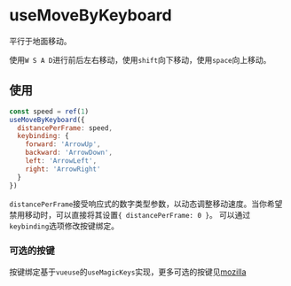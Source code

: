 # useMoveByKeyboard

平行于地面移动。

使用`W S A D`进行前后左右移动，使用`shift`向下移动，使用`space`向上移动。

## 使用

```js
const speed = ref(1)
useMoveByKeyboard({
  distancePerFrame: speed,
  keybinding: {
    forward: 'ArrowUp',
    backward: 'ArrowDown',
    left: 'ArrowLeft',
    right: 'ArrowRight'
  }
})
```

`distancePerFrame`接受响应式的数字类型参数，以动态调整移动速度。当你希望禁用移动时，可以直接将其设置`{ distancePerFrame: 0 }`。
可以通过`keybinding`选项修改按键绑定。

### 可选的按键

按键绑定基于`vueuse`的`useMagicKeys`实现，更多可选的按键见[mozilla](https://developer.mozilla.org/zh-CN/docs/Web/API/KeyboardEvent/key)
